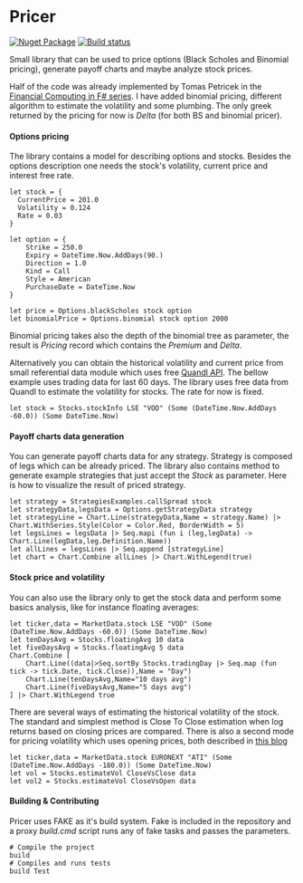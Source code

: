 # Pricer
[![Nuget Package](https://img.shields.io/nuget/v/pricer.svg)](https://www.nuget.org/packages/Pricer)
[![Build status](https://ci.appveyor.com/api/projects/status/rqvploew3rhe8b3e?svg=true)](https://ci.appveyor.com/project/hoonzis/pricer)

Small library that can be used to price options (Black Scholes and Binomial pricing), generate payoff charts and maybe analyze stock prices.

Half of the code was already implemented by Tomas Petricek in the [Financial Computing in F# series](http://www.tryfsharp.org/Learn/financial-computing). I have added binomial pricing, different algorithm to estimate the volatility and some plumbing. The only greek returned by the pricing for now is *Delta* (for both BS and binomial pricer).

#### Options pricing
The library contains a model for describing options and stocks. Besides the options description one needs the stock's volatility, current price and interest free rate.  

```
let stock = {
  CurrentPrice = 201.0
  Volatility = 0.124
  Rate = 0.03
}

let option = {
    Strike = 250.0
    Expiry = DateTime.Now.AddDays(90.)
    Direction = 1.0
    Kind = Call
    Style = American
    PurchaseDate = DateTime.Now
}

let price = Options.blackScholes stock option
let binomialPrice = Options.binomial stock option 2000
```

Binomial pricing takes also the depth of the binomial tree as parameter, the result is *Pricing* record which contains the *Premium* and *Delta*.

Alternatively you can obtain the historical volatility and current price from small referential data module which uses free [Quandl API](https://www.quandl.com/). The bellow example uses trading data for last 60 days. The library uses free data from Quandl to estimate the volatility for stocks. The rate for now is fixed.
```
let stock = Stocks.stockInfo LSE "VOD" (Some (DateTime.Now.AddDays -60.0)) (Some DateTime.Now)
```

#### Payoff charts data generation
You can generate payoff charts data for any strategy. Strategy is composed of legs which can be already priced. The library also contains method to generate example strategies that just accept the *Stock* as parameter. Here is how to visualize the result of priced strategy.
```
let strategy = StrategiesExamples.callSpread stock
let strategyData,legsData = Options.getStrategyData strategy
let strategyLine = Chart.Line(strategyData,Name = strategy.Name) |> Chart.WithSeries.Style(Color = Color.Red, BorderWidth = 5)
let legsLines = legsData |> Seq.mapi (fun i (leg,legData) -> Chart.Line(legData,leg.Definition.Name))
let allLines = legsLines |> Seq.append [strategyLine]
let chart = Chart.Combine allLines |> Chart.WithLegend(true)
```

#### Stock price and volatility
You can also use the library only to get the stock data and perform some basics analysis, like for instance floating averages:

```
let ticker,data = MarketData.stock LSE "VOD" (Some (DateTime.Now.AddDays -60.0)) (Some DateTime.Now)
let tenDaysAvg = Stocks.floatingAvg 10 data
let fiveDaysAvg = Stocks.floatingAvg 5 data
Chart.Combine [
    Chart.Line((data|>Seq.sortBy Stocks.tradingDay |> Seq.map (fun tick -> tick.Date, tick.Close)),Name = "Day")
    Chart.Line(tenDaysAvg,Name="10 days avg")
    Chart.Line(fiveDaysAvg,Name="5 days avg")
] |> Chart.WithLegend true
```
There are several ways of estimating the historical volatility of the stock. The standard and simplest method is Close To Close estimation when log returns based on closing prices are compared. There is also a second mode for pricing volatility which uses opening prices, both described in [this blog](http://blog.quantitations.com/stochastic%20processes/2012/12/30/estimating-stock-volatility/)

```
let ticker,data = MarketData.stock EURONEXT "ATI" (Some (DateTime.Now.AddDays -180.0)) (Some DateTime.Now)
let vol = Stocks.estimateVol CloseVsClose data
let vol2 = Stocks.estimateVol CloseVsOpen data
```

#### Building & Contributing
Pricer uses FAKE as it's build system. Fake is included in the repository and a proxy *build.cmd* script runs any of fake tasks and passes the parameters.

```
# Compile the project
build
# Compiles and runs tests
build Test
```

